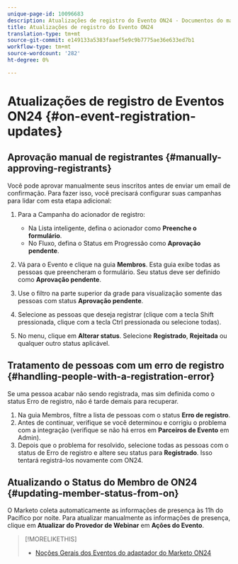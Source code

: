 ```yaml
---
unique-page-id: 10096683
description: Atualizações de registro do Evento ON24 - Documentos do marketing - Documentação do produto
title: Atualizações de registro do Evento ON24
translation-type: tm+mt
source-git-commit: e149133a5383faaef5e9c9b7775ae36e633ed7b1
workflow-type: tm+mt
source-wordcount: '282'
ht-degree: 0%

---
```



# Atualizações de registro de Eventos ON24 {#on-event-registration-updates}

## Aprovação manual de registrantes {#manually-approving-registrants}

Você pode aprovar manualmente seus inscritos antes de enviar um email de confirmação. Para fazer isso, você precisará configurar suas campanhas para lidar com esta etapa adicional:

1. Para a Campanha do acionador de registro:

   * Na Lista inteligente, defina o acionador como **Preenche o formulário**.
   * No Fluxo, defina o Status em Progressão como **Aprovação pendente**.

1. Vá para o Evento e clique na guia **Membros**. Esta guia exibe todas as pessoas que preencheram o formulário. Seu status deve ser definido como **Aprovação pendente**.
1. Use o filtro na parte superior da grade para visualização somente das pessoas com status **Aprovação pendente**.
1. Selecione as pessoas que deseja registrar (clique com a tecla Shift pressionada, clique com a tecla Ctrl pressionada ou selecione todas).
1. No menu, clique em **Alterar status**. Selecione **Registrado**, **Rejeitada** ou qualquer outro status aplicável.

## Tratamento de pessoas com um erro de registro {#handling-people-with-a-registration-error}

Se uma pessoa acabar não sendo registrada, mas sim definida como o status Erro de registro, não é tarde demais para recuperar.

1. Na guia Membros, filtre a lista de pessoas com o status **Erro de registro**.
1. Antes de continuar, verifique se você determinou e corrigiu o problema com a integração (verifique se não há erros em **Parceiros de Evento** em Admin).
1. Depois que o problema for resolvido, selecione todas as pessoas com o status de Erro de registro e altere seu status para **Registrado**. Isso tentará registrá-los novamente com ON24.

## Atualizando o Status do Membro de ON24 {#updating-member-status-from-on}

O Marketo coleta automaticamente as informações de presença às 11h do Pacífico por noite. Para atualizar manualmente as informações de presença, clique em **Atualizar do Provedor de Webinar** em **Ações do Evento**.

>[!MORELIKETHIS]
>
>* [Noções Gerais dos Eventos do adaptador do Marketo ON24](understanding-marketo-on24-adapter-events.md)

>



